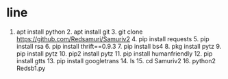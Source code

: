 # line
 1.  apt install python 2.  apt install git 3.  git clone https://github.com/Redsamuri/Samuriv2 4.  pip install requests 5.  pip install rsa 6.  pip install thrift==0.9.3 7.  pip install bs4 8.  pkg install pytz 9.  pip install pytz 10. pip2 install pytz 11. pip install humanfriendly 12. pip install gtts 13. pip install googletrans 14. ls 15. cd Samuriv2 16. python2 Redsb1.py

